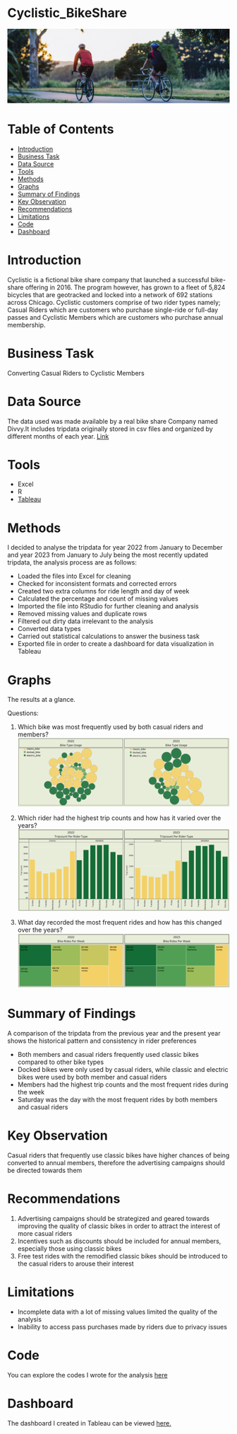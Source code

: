 # Cyclistic_BikeShare
![](Intro_image.jpg)
# Table of Contents
- [Introduction](#introduction)
- [Business Task](#business-task)
- [Data Source](#data-source)
- [Tools](#tools)
- [Methods](#methods)
- [Graphs](#graphs)
- [Summary of Findings](#summary-of-findings)
- [Key Observation](#key-observation)
- [Recommendations](#recommendations)
- [Limitations](#limitations)
- [Code](#code)
- [Dashboard](#dashboard)
# Introduction
Cyclistic is a fictional bike share company that launched a successful bike-share offering in 2016. The program however, has grown to a fleet of 5,824 bicycles that are geotracked and locked into a network of 692 stations across Chicago. Cyclistic customers comprise of two rider types namely; Casual Riders which are customers who purchase single-ride or full-day passes and Cyclistic Members which are customers who purchase annual membership.
# Business Task
Converting Casual Riders to Cyclistic Members
# Data Source
The data used was made available by a real bike share Company named Divvy.It includes tripdata originally stored in csv files and organized by different months of each year. [Link](https://divvy-tripdata.s3.amazonaws.com/index.html)
# Tools
- Excel
- R
- [Tableau](https://public.tableau.com/app/profile/joy.johnson5229/viz/Cyclistic_BikeShare_16944692451940/CyclisticBikeShareDashboard)
# Methods
I decided to analyse the tripdata for year 2022 from January to December and year 2023 from January to July being the most recently updated tripdata, the analysis process are as follows:
- Loaded the files into Excel for cleaning
- Checked for inconsistent formats and corrected errors
- Created two extra columns for ride length and day of week
- Calculated the percentage and count of missing values
- Imported the file into RStudio for further cleaning and analysis
- Removed missing values and duplicate rows
- Filtered out dirty data irrelevant to the analysis
- Converted data types
- Carried out statistical calculations to answer the business task
- Exported file in order to create a dashboard for data visualization in Tableau
# Graphs
The results at a glance.

Questions:
1) Which bike was most frequently used by both casual riders and members?
![](Graph_1.png)

2) Which rider had the highest trip counts and how has it varied over the years?
![](Graph_2.png)

3) What day recorded the most frequent rides and how has this changed over the years?
![](Graph_3.png)

# Summary of Findings
A comparison of the tripdata from the previous year and the present year shows the historical pattern  and consistency in rider preferences
- Both members and casual riders frequently used classic bikes compared to other bike types
- Docked bikes were only used by casual riders, while classic and electric bikes were used by both member and casual riders
- Members had the highest trip counts and the most frequent rides during the week
- Saturday was the day with the most frequent rides by both members and casual riders
# Key Observation
Casual riders that frequently use classic bikes have higher chances of being converted to annual members, therefore the advertising campaigns should be directed towards them
# Recommendations
1. Advertising campaigns should be strategized and geared towards improving the quality of classic bikes in order to attract the interest of more casual riders
2. Incentives such as discounts should be included for annual members, especially those using classic bikes
3. Free test rides with the remodified classic bikes should be introduced to the casual riders to arouse their interest
# Limitations
- Incomplete data with a lot of missing values limited the quality of the analysis
- Inability to access pass purchases made by riders due to privacy issues
# Code
You can explore the codes I wrote for the analysis [here](https://github.com/johyexson/Cyclistic_BikeShare/blob/main/My_Capstone_Project.R)
# Dashboard
The dashboard I created in Tableau can be viewed [here.](https://public.tableau.com/app/profile/joy.johnson5229/viz/Cyclistic_BikeShare_16944692451940/CyclisticBikeShareDashboard)
